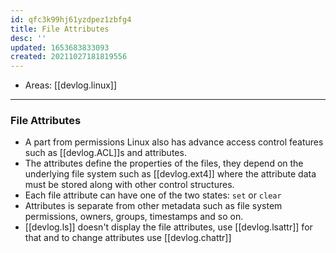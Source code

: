```yaml
---
id: qfc3k99hj61yzdpez1zbfg4
title: File Attributes
desc: ''
updated: 1653683833093
created: 20211027181819556
---
```


- Areas: [[devlog.linux]]

---

### File Attributes

- A part from permissions Linux also has advance access control features such as [[devlog.ACL]]s and attributes.
- The attributes define the properties of the files, they depend on the underlying file system such as [[devlog.ext4]] where the attribute data must be stored along with other control structures.
- Each file attribute can have one of the two states: `set` or `clear`
- Attributes is separate from other metadata such as file system permissions, owners, groups, timestamps and so on.
- [[devlog.ls]] doesn't display the file attributes, use [[devlog.lsattr]] for that and to change attributes use [[devlog.chattr]]
